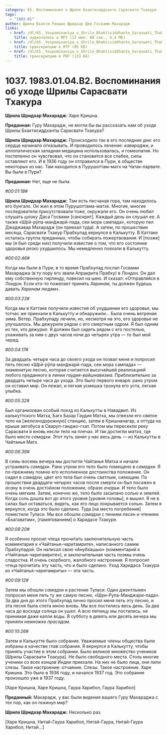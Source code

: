 ```yaml
---
category: 65. Воспоминания о Шриле Бхактисиддханте Сарасвати Тхакуре
tags:
  - "1983.01"
author: Шрила Бхакти Ракшак Шридхар Дев-Госвами Махарадж
links:
  - href: /dl/65._Vospominaniya_o_Shrile_Bhaktisiddhante_Saraswati_Thakure/1037_1983.01.04.B2_SridharMj_Vospominaniya_ob_uhode_Shrily_Saraswati_Thakura.mp3
    title: аудиозапись в MP3 (12 мин. 08 сек., 6,4 МБ)
  - href: /dl/65._Vospominaniya_o_Shrile_Bhaktisiddhante_Saraswati_Thakure/1037_1983.01.04.B2_SridharMj_Vospominaniya_ob_uhode_Shrily_Saraswati_Thakura.rtf
    title: транскрипцию в RTF (85 КБ)
  - href: /dl/65._Vospominaniya_o_Shrile_Bhaktisiddhante_Saraswati_Thakure/1037_1983.01.04.B2_SridharMj_Vospominaniya_ob_uhode_Shrily_Saraswati_Thakura.pdf
    title: транскрипцию в PDF (133 КБ)
---
```


# 1037. 1983.01.04.B2. Воспоминания об уходе Шрилы Сарасвати Тхакура

**Шрила Шридхар Махарадж:** Харе Кришна.

**Преданная:** Гуру Махарадж, не могли бы вы рассказать нам об уходе Шрилы Бхактисиддханты Сарасвати Тхакура?

**Шрила Шридхар Махарадж:** Происходило так в его последние дни: его сердце начинало отказывать. И проводилось лечение: *кавираджи*, и аллопатическая западная медицина использовалась, и гомеопатия. Но постепенно он чувствовал, что он становится все слабее, силы оставляют его. И в 1936 году он отправился в Пури, в обществе некоторых из нас. Там находился в Пурушоттам-матх на Чатак-парвате. Вы были в Пури?

**Преданная:** Нет, еще не была.

*#00:01:18#*

**Шрила Шридхар Махарадж:** Там есть песчаная гора, там находилось его бунгало. Он жил в этом Пурушоттама-матхе. Многие, многие последователи присутствовали тоже, окружали его. Он очень любил слушать *шлоку* Даса Госвами [cанскрит]. Каждый день он слушал ее. А также «Ш́рӣ-рӯпа-ман̃джарӣ-пада, сеи мора сампада», которую пел Джаджавар Махарадж (он приехал туда). А затем, по прошествии месяца, Сарасвати Тхакур Прабхупад вернулся в Калькутту. В Каттаке осталась группа преданных, чтобы собирать пожертвования. И [позже] мы (я был среди них) получили известие о том, что его состояние здоровья резко ухудшилось. Мы немедленно поехали в Калькутту.

*#00:02:46#*

Когда мы были в Пури, в то время Прабхупад послал Госвами Махараджа (в ту пору его звали Апракрита Прабху) в Лондон. Он дал ему собственную гирлянду, повесил на шею. И сказал: «Отправляйся в Лондон. Если кто-то пожелает принять *Харинам*, ты должен будешь давать *Харинам* людям».

*#00:03:23#*

Когда мы в Каттаке получили известия об ухудшении его здоровья, мы тотчас же приехали в Калькутту и обнаружили… Была очень ветреная зима. Ветер. Прабхупаду лечили, но, несмотря на это, его здоровье не улучшалось. Мы дежурили рядом с его смертным одром. Я был одним из тех, кто дежурил. Я должен был сидеть рядом с его постелью, ухаживать за ним с двух часов ночи до четырех утра — то был мой черед.

*#00:04:17#*

За двадцать четыре часа до своего ухода он позвал меня и попросил петь песню «Ш́рӣ-рӯпа-ман̃джарӣ-пада, сеи мора сампада» — знаменитую песню, которая считается высочайшей реализацией любого преданного в линии *гаудия-вайшнавизма*. Приблизительно за двадцать четыре часа до ухода. Это было первого января: рано утром он оставил мир. Он лежал, и легкая усмешка тронула его уста, легкая улыбка.

*#00:05:32#*

Был организован особый поезд из Калькутты в Навадвип. Из калькуттского Матха, Багх Базар Гаудия Матха, мы отвезли его святое тело на [железнодорожную] станцию, затем в Кришнанагар, а оттуда на крыше автобуса в Сваруп-ганджо-гхат. Потом мы пересекли реку Сарасвати и вновь несли тело на плечах. И так достигли *матха*, где было место *самадхи*. Этот путь занял у нас весь день — из Калькутты в Чайтанья Матх.

*#00:06:39#*

В семь-восемь вечера мы достигли Чайтанья Матха и начали устраивать *самадхи*. Рано утром его тело было помещено в *самадхи*. Я по-прежнему помню его исполненное достоинства положение. Он сидел в *самадхи*, цвет его тела был очень светлым, сияющим. По прошествии двадцати четырех часов после смерти он был посажен в *асану* в очень достойном положении, образе *ачарьи*. И тело было очень мягким. Затем, конечно же, тело было засыпано солью и землей. Когда соль дошла вот до этого уровня [уровня головы], я вышел. Я не в силах был оставаться, видеть, как его лицо покрывается солью. Затем я вернулся, когда это было сделано. Туда [на место погребения] поместили Туласи. Мы все обошли *самадхи* с пением песен и чтением «Бхагаватам», [памятованием] о Харидасе Тхакуре.

*#00:08:20#*

Я особенно просил чтеца прочитать заключительную часть комментария к «Чайтанья-чаритамрите», написанного самим Прабхупадой. Он написал свою «Анубхашью» (комментарий к «Чайтанья-чаритамрите»), и заключительная часть поэмы очень сладостна. И очень скорбного, жалобного настроения. Я попросил чтеца прочитать эту часть, что и было сделано. Уход Харидаса Тхакура из «Чайтанья-чаритамриты» — эта часть.

*#00:09:12#*

Затем мы обошли *самадхи* и растение Туласи. Один джентльмен попросил меня петь ту же самую песню, «Шри-Рупа-Манджари-пада». За два дня до этого Прабхупад лично просил меня петь эту песню, и эта песня была спета мною вновь. Мы все постились весь день. За два часа до восхода солнца он ушел. А всю пятницу мы постились, не принимая даже капли воды. В субботу в девять или десять вечера мы приняли немножко *прасадам*.

*#00:10:26#*

Затем в Калькутте было собрание. Уважаемые члены общества были избраны в качестве глав собрания. Я вернулся в Калькутту, чтобы принять участие в этом собрании. Было великое множество учеников [Шрилы Сарасвати Тхакура]. Не было свободного места. Столь многие ученики со всех концов Индии приехали. На них не было лица, они лили слезы. Такое настроение: отчаяние. Слезы. Такое настроение. Харе Кришна. Это было в 1936 году, и начался 1937 год. Это собрание произошло уже в 1937 году.

[Харе Кришна, Харе Кришна, Гаура Харибол, Гаура Харибол]

**Преданный:** Махарадж, у вас были видения вашего Гуру Махараджа с тех пор, как он покинул мир?

**Шрила Шридхар Махарадж:** Несколько раз.

[Харе Кришна, Нитай-Гаура Харибол, Нитай-Гаура, Нитай-Гаура Харибол, Нитай…]

